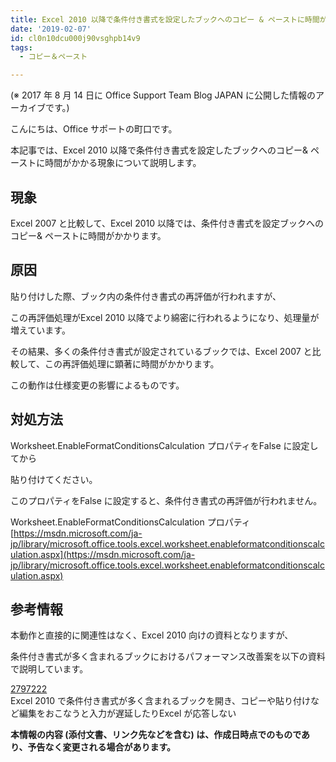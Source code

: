 ```yaml
---
title: Excel 2010 以降で条件付き書式を設定したブックへのコピー & ペーストに時間がかかる
date: '2019-02-07'
id: cl0n10dcu000j90vsghpb14v9
tags:
  - コピー＆ペースト

---
```


(※ 2017 年 8 月 14 日に Office Support Team Blog JAPAN に公開した情報のアーカイブです。)

こんにちは、Office サポートの町口です。  

本記事では、Excel 2010 以降で条件付き書式を設定したブックへのコピー& ペーストに時間がかかる現象について説明します。

  

  

  

現象
--

  

Excel 2007 と比較して、Excel 2010 以降では、条件付き書式を設定ブックへのコピー& ペーストに時間がかかります。

  

  

  

原因
--

  

貼り付けした際、ブック内の条件付き書式の再評価が行われますが、

この再評価処理がExcel 2010 以降でより綿密に行われるようになり、処理量が増えています。

その結果、多くの条件付き書式が設定されているブックでは、Excel 2007 と比較して、この再評価処理に顕著に時間がかかります。

この動作は仕様変更の影響によるものです。

  

  

  

対処方法
----

  

Worksheet.EnableFormatConditionsCalculation プロパティをFalse に設定してから

貼り付けてください。

このプロパティをFalse に設定すると、条件付き書式の再評価が行われません。

  

Worksheet.EnableFormatConditionsCalculation プロパティ  
[https://msdn.microsoft.com/ja-jp/library/microsoft.office.tools.excel.worksheet.enableformatconditionscalculation.aspx](https://msdn.microsoft.com/ja-jp/library/microsoft.office.tools.excel.worksheet.enableformatconditionscalculation.aspx)

  

  

  

参考情報
----

  

本動作と直接的に関連性はなく、Excel 2010 向けの資料となりますが、

条件付き書式が多く含まれるブックにおけるパフォーマンス改善案を以下の資料で説明しています。

  
[2797222](https://support.microsoft.com/ja-jp/help/2797222)  
Excel 2010 で条件付き書式が多く含まれるブックを開き、コピーや貼り付けなど編集をおこなうと入力が遅延したりExcel が応答しない

  

  

  

**本情報の内容 (添付文書、リンク先などを含む) は、作成日時点でのものであり、予告なく変更される場合があります。**